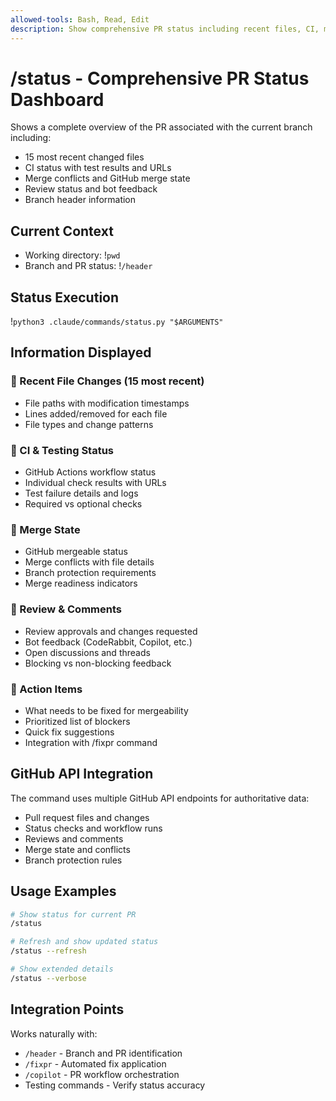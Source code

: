```yaml
---
allowed-tools: Bash, Read, Edit
description: Show comprehensive PR status including recent files, CI, merge conflicts, and GitHub state
---
```


# /status - Comprehensive PR Status Dashboard

Shows a complete overview of the PR associated with the current branch including:
- 15 most recent changed files
- CI status with test results and URLs  
- Merge conflicts and GitHub merge state
- Review status and bot feedback
- Branch header information

## Current Context
- Working directory: !`pwd`
- Branch and PR status: !`/header`

## Status Execution
!`python3 .claude/commands/status.py "$ARGUMENTS"`

## Information Displayed

### 📁 Recent File Changes (15 most recent)
- File paths with modification timestamps
- Lines added/removed for each file
- File types and change patterns

### 🔄 CI & Testing Status
- GitHub Actions workflow status
- Individual check results with URLs
- Test failure details and logs
- Required vs optional checks

### 🔀 Merge State
- GitHub mergeable status
- Merge conflicts with file details
- Branch protection requirements
- Merge readiness indicators

### 👥 Review & Comments
- Review approvals and changes requested
- Bot feedback (CodeRabbit, Copilot, etc.)
- Open discussions and threads
- Blocking vs non-blocking feedback

### 🎯 Action Items
- What needs to be fixed for mergeability
- Prioritized list of blockers
- Quick fix suggestions
- Integration with /fixpr command

## GitHub API Integration

The command uses multiple GitHub API endpoints for authoritative data:
- Pull request files and changes
- Status checks and workflow runs
- Reviews and comments
- Merge state and conflicts
- Branch protection rules

## Usage Examples

```bash
# Show status for current PR
/status

# Refresh and show updated status
/status --refresh

# Show extended details
/status --verbose
```

## Integration Points

Works naturally with:
- `/header` - Branch and PR identification
- `/fixpr` - Automated fix application  
- `/copilot` - PR workflow orchestration
- Testing commands - Verify status accuracy
